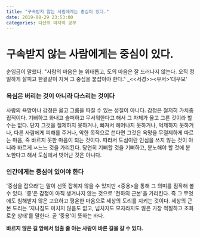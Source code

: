 ```yaml
---
title: "구속받지 않는 사람에게는 중심이 있다."
date: 2019-08-29 23:53:00
categories: 다산의 마지막 공부
---
```


# 구속받지 않는 사람에게는 중심이 있다.

순임금이 말했다. "사람의 마음은 늘 위태롭고, 도의 마음은 잘 드러나지 않는다. 오직 정밀하게 살피고 한결같이 지켜 그 중심을 붙잡아야 한다."  _<<서경>><우서>'대우모'

### 욕심은 버리는 것이 아니라 다스리는 것이다

 사람의 욕망이나 감정은 옳고 그름을 따질 수 있는 성질이 아니다. 감정은 철저히 가치중립적이다. 기뻐하고 화내고 슬퍼하고 무서워한다고 해서 그 자체가 옳고 그른 것이라 할 수는 없다. 단지 그것을 절제하지 못하거나, 빠져서 헤어나지 못하거나, 억제하지 못하거나, 다른 사람에게 피해를 주거나, 악한 목적으로 쓴다면 그것은 욕망을 무절제하게 따르는 마음, 즉 바르지 못한 마음이 되는 것이다. 따라서 도심이란 인심을 쓰지 않는 것이 아니라 바르게 ㅆ느느 것을 가리킨다. 당연히 기뻐할 것을 기뻐하고, 분노해야 할 것에 분노한다고 해서 도심에서 벗어난 것은 아니다.

### 인간에게는 중심이 있어야 한다

 '중심을 잡으라'는 말이 선뜻 잡히지 않을 수 있지만 <중용>을 통해 그 의미를 짐작해 볼 수 있다. '중'은 감정이 아직 생겨나지 않는 것으로 '천하의 근본'을 가리킨다. 즉 그 무엇에도 침해받지 않은 고요하고 평온한 마음으로 세상의 도리를 지키는 것이다. 세상의 근본 도리는 '지나침도 미치지 않음도 없고, 넘치지도 모자라지도 않은 가장 적절하고 조화로운 상태'를 말한다. 곧 '중용'이 뜻하는 바다.

**바르지 않은 길 앞에서 멈출 줄 아는 사람이 바른 길을 갈 수 있다.**
